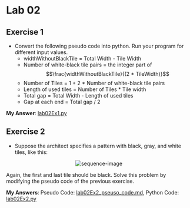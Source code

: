 # Lab 02

## Exercise 1

- Convert the following pseudo code into python. Run your program for different input values.
  - widthWithoutBlackTile = Total Width - Tile Width
  - Number of white-black tile pairs = the integer part of
    $$\frac{widthWithoutBlackTile}{(2 * TileWidth)}$$
  - Number of Tiles = 1 + 2 * Number of white-black tile pairs
  - Length of used tiles = Number of Tiles * Tile width
  - Total gap = Total Width - Length of used tiles
  - Gap at each end = Total gap / 2

**My Answer**: [lab02Ex1.py](lab02Ex1.py)

## Exercise 2

- Suppose the architect specifies a pattern with black, gray, and white tiles, like this:

<p align="center">
    <img src="https://user-images.githubusercontent.com/87622592/173446434-757b85ff-231d-4d9c-a3db-4e712ead10af.png" alt="sequence-image">
</p>

Again, the first and last tile should be black. Solve this problem by modifying the pseudo code of the previous exercise.

**My Answers**: Pseudo Code: [lab02Ex2_pseuso_code.md](lab02Ex2_pseuso_code.md), Python Code: [lab02Ex2.py](lab02Ex2.py)
